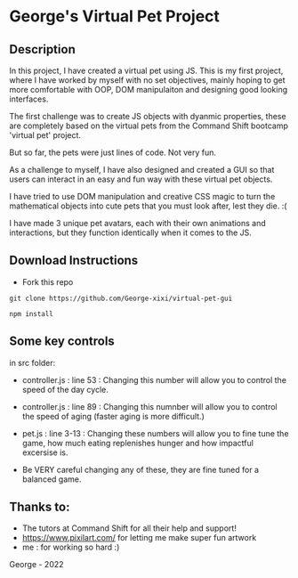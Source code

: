 # George's Virtual Pet Project

## Description
In this project, I have created a virtual pet using JS. This is my first project, where I have worked by myself with no set objectives, mainly hoping to get more comfortable with OOP, DOM manipulaiton and designing good looking interfaces.

The first challenge was to create JS objects with dyanmic properties, these are completely based on the virtual pets from the Command Shift bootcamp 'virtual pet' project.

But so far, the pets were just lines of code. Not very fun. 

As a challenge to myself, I have also designed and created a GUI so that users can interact in an easy and fun way with these virtual pet objects. 

I have tried to use DOM manipulation and creative CSS magic to turn the mathematical objects into cute pets that you must look after, lest they die. :(

I have made 3 unique pet avatars, each with their own animations and interactions, but they function identically when it comes to the JS.



## Download Instructions
- Fork this repo
```
git clone https://github.com/George-xixi/virtual-pet-gui
```
```
npm install
```

## Some key controls
in src folder:
- controller.js : line 53 : Changing this number will allow you to control the speed of the day cycle.
- controller.js : line 89 : Changing this numnber will allow you to control the speed of aging (faster aging is more difficult.)


- pet.js : line 3-13 : Changing these numbers will allow you to fine tune the game, how much eating replenishes hunger and how impactful excersise is. 
- Be VERY careful changing any of these, they are fine tuned for a balanced game.

## Thanks to:
- The tutors at Command Shift for all their help and support! 
- https://www.pixilart.com/ for letting me make super fun artwork
- me : for working so hard :)




George - 2022